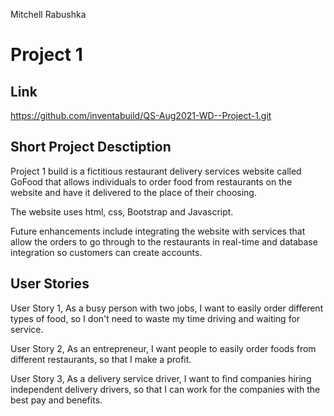 Mitchell Rabushka

# Project 1

## Link
https://github.com/inventabuild/QS-Aug2021-WD--Project-1.git

## Short Project Desctiption

Project 1 build is a fictitious restaurant delivery services website called GoFood that allows individuals to order food from restaurants on the website and have it delivered to the place of their choosing.

The website uses html, css, Bootstrap and Javascript.

Future enhancements include integrating the website with services that allow the orders to go through to the restaurants in real-time and database integration so customers can create accounts.

## User Stories

User Story 1, As a busy person with two jobs, I want to easily order different types of food, so I don't need to waste my time driving and waiting for service.

User Story 2, As an entrepreneur, I want people to easily order foods from different restaurants, so that I make a profit.

User Story 3, As a delivery service driver, I want to find companies hiring independent delivery drivers, so that I can work for the companies with the best pay and benefits.